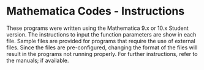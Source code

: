 # Mathematica Codes - Instructions
These programs were written using the Mathematica 9.x or 10.x Student version. The
instructions to input the function parameters are show in each file. Sample files
are provided for programs that require the use of external files. Since the
files are pre-configured, changing the format of the files will result in the
programs not running properly. For further instructions, refer to the manuals;
if available.
